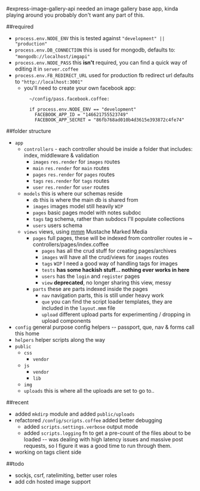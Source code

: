 #express-image-gallery-api
needed an image gallery base app, kinda playing around you probably don't want any part of this.

##required
  - `process.env.NODE_ENV` this is tested against `"development" || "production"`
  - `process.env.DB_CONNECTION` this is used for mongodb, defaults to: `"mongodb://localhost/imgapi"`
  - `process.env.NODE_PASS` this **isn't** required, you can find a quick way of editing it in `server.coffee`
  - `process.env.FB_REDIRECT_URL` used for production fb redirect url defaults to `"http://localhost:3001"`
    - you'll need to create your own facebook app:
      ```
        ~/config/pass.facebook.coffee:

        if process.env.NODE_ENV == "development"
          FACEBOOK_APP_ID = "146621755523749"
          FACEBOOK_APP_SECRET = "86fb768ad010b4d3615e393872c4fe74"

      ```
##folder structure
- `app`
  - `controllers` - each controller should be inside a folder that includes: index, middleware & validation
    - `images` `res.render` for `images` routes
    - `main` `res.render` for `main` routes
    - `pages` `res.render` for `pages` routes
    - `tags` `res.render` for `tags` routes
    - `user` `res.render` for `user` routes
  - `models` this is where our schemas reside
    - `db` this is where the main db is shared from
    - `images` images model still heavily `WIP`
    - `pages` basic pages model with notes subdoc
    - `tags` tag schema, rather than subdocs I'll populate collections
    - `users` users schema
  - `views` views, using [mmm](https://github.com/techhead/mmm) Mustache Marked Media
    - `pages` full pages, these will be indexed from controller routes ie ~ controllers/pages/index.coffee
      - `pages` has all the crud stuff for creating pages/archives
      - `images` will have all the crud/views for `images` routes
      - `tags` `WIP` I need a good way of handling tags for images
      - `tests` __has some hackish stuff... nothing ever works in here__
      - `users` has the `login` and `register` pages
      - `view` **deprecated**, no longer sharing this view, messy
    - `parts` these are parts indexed inside the pages
      - `nav` navigation parts, this is still under heavy work
      - `que` you can find the script loader templates, they are included in the `layout.mmm` file
      - `upload` different upload parts for experimenting / dropping in upload components
- `config` general purpose config helpers -- passport, que, nav & forms call this home
- `helpers` helper scripts along the way
- `public`
  - `css`
    - `vendor`
  - `js`
    - `vendor`
    - `lib`
  - `img`
  - `uploads` this is where all the uploads are set to go to..

##recent
  - added `mkdirp` module and added `public/uploads`
  - refactored `/config/scripts.coffee` added better debugging
    - added `scripts.settings.verbose` output mode
    - added `scripts.logging` fn to get a pre-count of the files about to be loaded -- was dealing with high latency issues and massive post requests, so I figure it was a good time to run through them.
  - working on tags client side

##todo
  - sockjs, csrf, ratelimiting, better user roles
  - add cdn hosted image support
